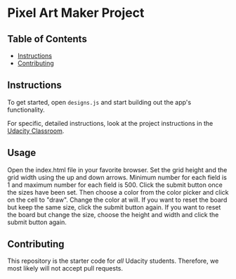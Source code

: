 # Pixel Art Maker Project

## Table of Contents

* [Instructions](#instructions)
* [Contributing](#contributing)

## Instructions

To get started, open `designs.js` and start building out the app's functionality.

For specific, detailed instructions, look at the project instructions in the [Udacity Classroom](https://classroom.udacity.com/me).

## Usage

Open the index.html file in your favorite browser. Set the grid height and the grid width using the up and down arrows. Minimum number for each field is 1 and maximum number for each field is 500. Click the submit button once the sizes have been set. Then choose a color from the color picker and click on the cell to "draw". Change the color at will. If you want to reset the board but keep the same size, click the submit button again. If you want to reset the board but change the size, choose the height and width and click the submit button again.

## Contributing

This repository is the starter code for _all_ Udacity students. Therefore, we most likely will not accept pull requests.